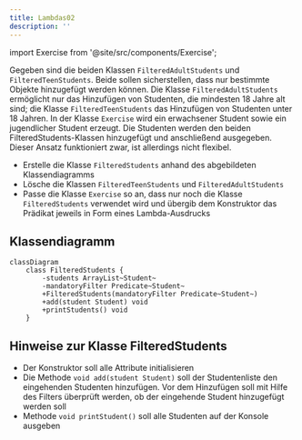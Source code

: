 ```yaml
---
title: Lambdas02
description: ''
---
```


import Exercise from '@site/src/components/Exercise';

Gegeben sind die beiden Klassen `FilteredAdultStudents` und `FilteredTeenStudents`. Beide sollen sicherstellen, dass nur bestimmte Objekte hinzugefügt werden können. Die Klasse `FilteredAdultStudents` ermöglicht nur das Hinzufügen von Studenten, die mindesten 18 Jahre alt sind; die Klasse `FilteredTeenStudents` das Hinzufügen von Studenten unter 18 Jahren. In der Klasse `Exercise` wird ein erwachsener Student sowie ein jugendlicher Student erzeugt. Die Studenten werden den beiden FilteredStudents-Klassen hinzugefügt und anschließend ausgegeben. Dieser Ansatz funktioniert zwar, ist allerdings nicht flexibel.

- Erstelle die Klasse `FilteredStudents` anhand des abgebildeten Klassendiagramms
- Lösche die Klassen `FilteredTeenStudents` und `FilteredAdultStudents`
- Passe die Klasse `Exercise` so an, dass nur noch die Klasse `FilteredStudents` verwendet wird und übergib dem Konstruktor das Prädikat jeweils in Form eines Lambda-Ausdrucks

## Klassendiagramm

```mermaid
classDiagram
    class FilteredStudents {
        -students ArrayList~Student~
        -mandatoryFilter Predicate~Student~
        +FilteredStudents(mandatoryFilter Predicate~Student~)
        +add(student Student) void
        +printStudents() void
    }
```

## Hinweise zur Klasse FilteredStudents

- Der Konstruktor soll alle Attribute initialisieren
- Die Methode `void add(student Student)` soll der Studentenliste den eingehenden Studenten hinzufügen. Vor dem Hinzufügen soll mit Hilfe des Filters überprüft werden, ob der eingehende Student hinzugefügt werden soll
- Methode `void printStudent()` soll alle Studenten auf der Konsole ausgeben

<Exercise pullRequest="68" branchSuffix="lambdas/02" />
